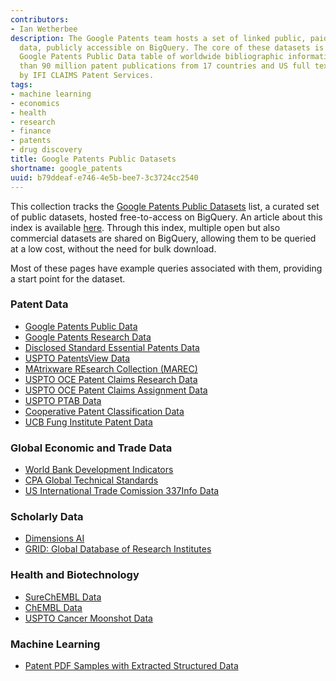 ```yaml
---
contributors:
- Ian Wetherbee
description: The Google Patents team hosts a set of linked public, paid and private
  data, publicly accessible on BigQuery. The core of these datasets is the public
  Google Patents Public Data table of worldwide bibliographic information on more
  than 90 million patent publications from 17 countries and US full text, provided
  by IFI CLAIMS Patent Services.
tags:
- machine learning
- economics
- health
- research
- finance
- patents
- drug discovery
title: Google Patents Public Datasets
shortname: google_patents
uuid: b79ddeaf-e746-4e5b-bee7-3c3724cc2540
---
```


This collection tracks the [Google Patents Public Datasets](https://console.cloud.google.com/marketplace/browse?q=google%20patents%20public%20datasets&filter=solution-type:dataset) list, a curated set of public datasets, hosted free-to-access on BigQuery. An article about this index is available [here](https://cloud.google.com/blog/topics/public-datasets/google-patents-public-datasets-connecting-public-paid-and-private-patent-data). Through this index, multiple open but also commercial datasets are shared on BigQuery, allowing them to be queried at a low cost, without the need for bulk download. 

Most of these pages have example queries associated with them, providing a start point for the dataset.


### Patent Data
* [Google Patents Public Data](https://console.cloud.google.com/marketplace/product/google_patents_public_datasets/google-patents-public-data)
* [Google Patents Research Data](https://console.cloud.google.com/marketplace/product/google_patents_public_datasets/google-patents-research-data)
* [Disclosed Standard Essential Patents Data](https://console.cloud.google.com/marketplace/product/google_patents_public_datasets/dsep)
* [USPTO PatentsView Data](https://console.cloud.google.com/marketplace/product/google_patents_public_datasets/patentsview)
* [MAtrixware REsearch Collection (MAREC)](https://console.cloud.google.com/marketplace/product/google_patents_public_datasets/marec)
* [USPTO OCE Patent Claims Research Data](https://console.cloud.google.com/marketplace/product/google_patents_public_datasets/uspto-oce-claims)
* [USPTO OCE Patent Claims Assignment Data](https://console.cloud.google.com/marketplace/product/google_patents_public_datasets/uspto-oce-assignment)
* [USPTO PTAB Data](https://console.cloud.google.com/marketplace/product/google_patents_public_datasets/uspto-ptab)
* [Cooperative Patent Classification Data](https://console.cloud.google.com/marketplace/product/google_patents_public_datasets/cooperative-patent-classification)
* [UCB Fung Institute Patent Data](https://console.cloud.google.com/marketplace/product/google_patents_public_datasets/ucb-fung-patent)

### Global Economic and Trade Data
* [World Bank Development Indicators](https://console.cloud.google.com/marketplace/product/google_patents_public_datasets/worldbank-wdi)
* [CPA Global Technical Standards](https://console.cloud.google.com/marketplace/product/google_patents_public_datasets/cpa-global-technical-standards-etsi)
* [US International Trade Comission 337Info Data](https://console.cloud.google.com/marketplace/product/google_patents_public_datasets/usitc-investigations)

### Scholarly Data
* [Dimensions AI](https://console.cloud.google.com/marketplace/product/digitalscience-public/dimensions-ai)
* [GRID: Global Database of Research Institutes](https://console.cloud.google.com/marketplace/product/digitalscience-public/dimensions-ai)

### Health and Biotechnology
* [SureChEMBL Data](https://console.cloud.google.com/marketplace/product/google_patents_public_datasets/surechembl)
* [ChEMBL Data](https://console.cloud.google.com/marketplace/product/google_patents_public_datasets/chembl)
* [USPTO Cancer Moonshot Data](https://console.cloud.google.com/marketplace/product/google_patents_public_datasets/uspto-oce-cancer)

### Machine Learning
* [Patent PDF Samples with Extracted Structured Data](https://console.cloud.google.com/marketplace/product/global-patents/labeled-patents)
